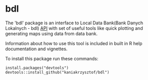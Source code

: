 # bdl

The 'bdl' package is an interface to Local Data Bank(Bank Danych Lokalnych - bdl) 
[API](https://bdl.stat.gov.pl/BDL) with set of useful tools like quick plotting 
and generating maps using data from data bank. 

Information about how to use this tool is included in built in R help documentation
and vignettes.

To install this package run these commands:

```
install.packages("devtools")
devtools::install_github("kaniakrzysztof/bdl")
```